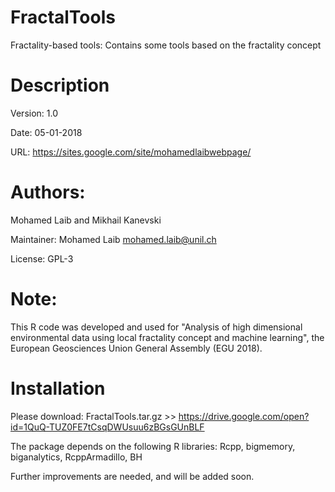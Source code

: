 # FractalTools
Fractality-based tools: Contains some tools based on the fractality concept


# Description
Version: 1.0

Date: 05-01-2018

URL: https://sites.google.com/site/mohamedlaibwebpage/

# Authors: 
Mohamed Laib and Mikhail Kanevski

Maintainer: Mohamed Laib <mohamed.laib@unil.ch>

License: GPL-3

# Note:
This R code was developed and used for "Analysis of high dimensional environmental data using local fractality concept and machine learning", the European Geosciences Union General Assembly (EGU 2018).

# Installation
Please download: FractalTools.tar.gz >> https://drive.google.com/open?id=1QuQ-TUZ0FE7tCsqDWUsuu6zBGsGUnBLF

The package depends on the following R libraries:
Rcpp, bigmemory, biganalytics, RcppArmadillo, BH

Further improvements are needed, and will be added soon.
